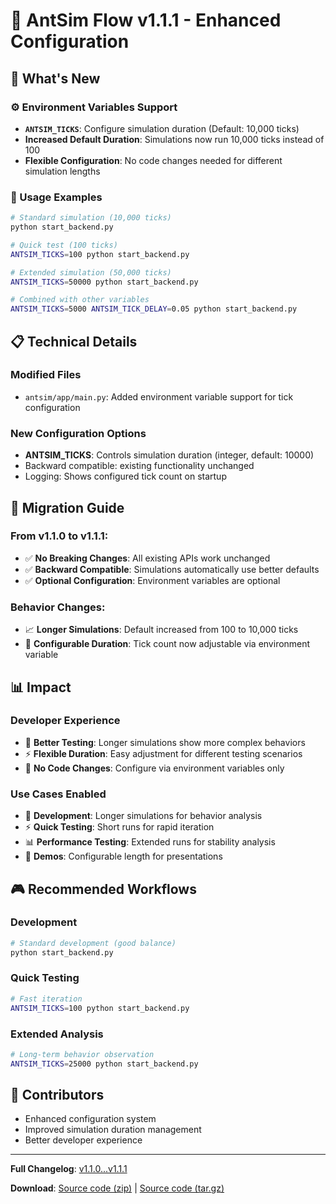 # 🚀 AntSim Flow v1.1.1 - Enhanced Configuration

## 🎯 What's New

### ⚙️ Environment Variables Support
- **`ANTSIM_TICKS`**: Configure simulation duration (Default: 10,000 ticks)
- **Increased Default Duration**: Simulations now run 10,000 ticks instead of 100
- **Flexible Configuration**: No code changes needed for different simulation lengths

### 🔧 Usage Examples

```bash
# Standard simulation (10,000 ticks)
python start_backend.py

# Quick test (100 ticks)
ANTSIM_TICKS=100 python start_backend.py

# Extended simulation (50,000 ticks)
ANTSIM_TICKS=50000 python start_backend.py

# Combined with other variables
ANTSIM_TICKS=5000 ANTSIM_TICK_DELAY=0.05 python start_backend.py
```

## 📋 Technical Details

### Modified Files
- `antsim/app/main.py`: Added environment variable support for tick configuration

### New Configuration Options
- **ANTSIM_TICKS**: Controls simulation duration (integer, default: 10000)
- Backward compatible: existing functionality unchanged
- Logging: Shows configured tick count on startup

## 🔄 Migration Guide

### From v1.1.0 to v1.1.1:
- ✅ **No Breaking Changes**: All existing APIs work unchanged
- ✅ **Backward Compatible**: Simulations automatically use better defaults
- ✅ **Optional Configuration**: Environment variables are optional

### Behavior Changes:
- 📈 **Longer Simulations**: Default increased from 100 to 10,000 ticks
- 🔧 **Configurable Duration**: Tick count now adjustable via environment variable

## 📊 Impact

### Developer Experience
- 🎯 **Better Testing**: Longer simulations show more complex behaviors
- ⚡ **Flexible Duration**: Easy adjustment for different testing scenarios  
- 🔧 **No Code Changes**: Configure via environment variables only

### Use Cases Enabled
- 🧪 **Development**: Longer simulations for behavior analysis
- ⚡ **Quick Testing**: Short runs for rapid iteration
- 📊 **Performance Testing**: Extended runs for stability analysis
- 🎯 **Demos**: Configurable length for presentations

## 🎮 Recommended Workflows

### Development
```bash
# Standard development (good balance)
python start_backend.py
```

### Quick Testing
```bash
# Fast iteration
ANTSIM_TICKS=100 python start_backend.py
```

### Extended Analysis
```bash
# Long-term behavior observation
ANTSIM_TICKS=25000 python start_backend.py
```

## 👥 Contributors
- Enhanced configuration system
- Improved simulation duration management
- Better developer experience

---

**Full Changelog**: [v1.1.0...v1.1.1](https://github.com/your-repo/antsim-flow/compare/v1.1.0...v1.1.1)

**Download**: [Source code (zip)](https://github.com/your-repo/antsim-flow/archive/refs/tags/v1.1.1.zip) | [Source code (tar.gz)](https://github.com/your-repo/antsim-flow/archive/refs/tags/v1.1.1.tar.gz)